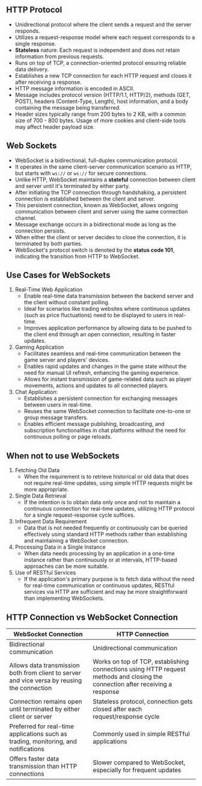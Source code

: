 ## HTTP Protocol

- Unidirectional protocol where the client sends a request and the server responds.
- Utilizes a request-response model where each request corresponds to a single response.
- **Stateless** nature: Each request is independent and does not retain information from previous requests.
- Runs on top of TCP, a connection-oriented protocol ensuring reliable data delivery.
- Establishes a new TCP connection for each HTTP request and closes it after receiving a response.
- HTTP message information is encoded in ASCII.
- Message includes protocol version (HTTP/1.1, HTTP/2), methods (GET, POST), headers (Content-Type, Length), host information, and a body containing the message being transferred.
- Header sizes typically range from 200 bytes to 2 KB, with a common size of 700 - 800 bytes. Usage of more cookies and client-side tools may affect header payload size.

## Web Sockets

- WebSocket is a bidirectional, full-duplex communication protocol.
- It operates in the same client-server communication scenario as HTTP, but starts with `ws://` or `ws://` for secure connections.
- Unlike HTTP, WebSocket maintains a **stateful** connection between client and server until it's terminated by either party.
- After initiating the TCP connection through handshaking, a persistent connection is established between the client and server.
- This persistent connection, known as WebSocket, allows ongoing communication between client and server using the same connection channel.
- Message exchange occurs in a bidirectional mode as long as the connection persists.
- When either the client or server decides to close the connection, it is terminated by both parties.
- WebSocket's protocol switch is denoted by the **status code 101**, indicating the transition from HTTP to WebSocket.

## Use Cases for WebSockets

1. Real-Time Web Application
   - Enable real-time data transmission between the backend server and the client without constant polling.
   - Ideal for scenarios like trading websites where continuous updates (such as price fluctuations) need to be displayed to users in real-time.
   - Improves application performance by allowing data to be pushed to the client end through an open connection, resulting in faster updates.
2. Gaming Application
   - Facilitates seamless and real-time communication between the game server and players' devices.
   - Enables rapid updates and changes in the game state without the need for manual UI refresh, enhancing the gaming experience.
   - Allows for instant transmission of game-related data such as player movements, actions and updates to all connected players.
3. Chat Application:
   - Establishes a persistent connection for exchanging messages between users in real-time.
   - Reuses the same WebSocket connection to facilitate one-to-one or group message transfers.
   - Enables efficient message publishing, broadcasting, and subscription functionalities in chat platforms without the need for continuous polling or page reloads.

## When not to use WebSockets

1. Fetching Old Data
   - When the requirement is to retrieve historical or old data that does not require real-time updates, using simple HTTP requests might be more appropriate.
2. Single Data Retrieval
   - If the intention is to obtain data only once and not to maintain a continuous connection for real-time updates, utilizing HTTP protocol for a single request-response cycle suffices.
3. Infrequent Data Requirement
   - Data that is not needed frequently or continuously can be queried effectively using standard HTTP methods rather than establishing and maintaining a WebSocket connection.
4. Processing Data in a Single Instance
   - When data needs processing by an application in a one-time instance rather than continuously or at intervals, HTTP-based approaches can be more suitable.
5. Use of RESTful Services
   - If the application's primary purpose is to fetch data without the need for real-time communication or continuous updates, RESTful services via HTTP are sufficient and may be more straightforward than implementing WebSockets.

## HTTP Connection vs WebSocket Connection

| WebSocket Connection                                                                         | HTTP Connection                                                                                                                |
| -------------------------------------------------------------------------------------------- | ------------------------------------------------------------------------------------------------------------------------------ |
| Bidirectional communication                                                                  | Unidirectional communication                                                                                                   |
| Allows data transmission both from client to server and vice versa by reusing the connection | Works on top of TCP, establishing connections using HTTP request methods and closing the connection after receiving a response |
| Connection remains open until terminated by either client or server                          | Stateless protocol, connection gets closed after each request/response cycle                                                   |
| Preferred for real-time applications such as trading, monitoring, and notifications          | Commonly used in simple RESTful applications                                                                                   |
| Offers faster data transmission than HTTP connections                                        | Slower compared to WebSocket, especially for frequent updates                                                                  |
